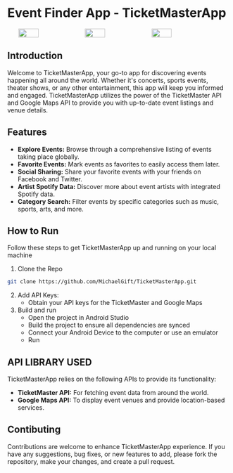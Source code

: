 # Event Finder App - TicketMasterApp
<div style="display: flex; justify-content: center;">
  <img src="https://github.com/user-attachments/assets/c406e991-3bd6-478d-83b1-e6f8a17e5083" width="30%">
  <img src="https://github.com/user-attachments/assets/be87fa22-cdac-44eb-bff5-1ea09d110344" width="30%">
  <img src="https://github.com/user-attachments/assets/5cb560de-4739-43eb-97d7-887dd7b5533b" width="30%">
</div>

## Introduction
Welcome to TicketMasterApp, your go-to app for discovering events happening all around the world. Whether it's concerts, sports events, theater shows, or any other entertainment, this app will keep you informed and engaged. TicketMasterApp utilizes the power of the TicketMaster API and Google Maps API to provide you with up-to-date event listings and venue details.

## Features
- **Explore Events:**
  Browse through a comprehensive listing of events taking place globally.
- **Favorite Events:**
  Mark events as favorites to easily access them later.
- **Social Sharing:**
  Share your favorite events with your friends on Facebook and Twitter.
- **Artist Spotify Data:**
  Discover more about event artists with integrated Spotify data.
- **Category Search:**
  Filter events by specific categories such as music, sports, arts, and more.

## How to Run
Follow these steps to get TicketMasterApp up and running on your local machine

1. Clone the Repo
```Bash
git clone https://github.com/MichaelGift/TicketMasterApp.git
```
2. Add API Keys:
   - Obtain your API keys for the TicketMaster and Google Maps
3. Build and run
   - Open the project in Android Studio
   - Build the project to ensure all dependencies are synced
   - Connect your Android Device to the computer or use an emulator
   - Run
## API LIBRARY USED
TicketMasterApp relies on the following APIs to provide its functionality:

 - **TicketMaster API:**
   For fetching event data from around the world.
 - **Google Maps API:**
   To display event venues and provide location-based services.

## Contibuting
Contributions are welcome to enhance TicketMasterApp experience. If you have any suggestions, bug fixes, or new features to add, please fork the repository, make your changes, and create a pull request.

